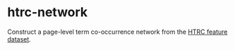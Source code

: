 
# htrc-network

Construct a page-level term co-occurrence network from the [HTRC feature dataset](https://sharc.hathitrust.org/features).
